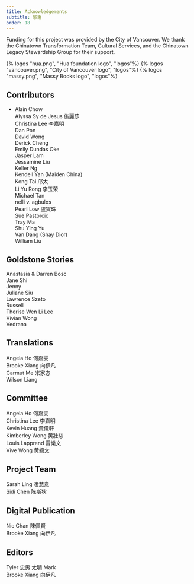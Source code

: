 ```yaml
---
title: Acknowledgements
subtitle: 感谢
order: 18
---
```


<div class='acknowledgement'>

Funding for this project was provided by the City of Vancouver. We thank the Chinatown Transformation Team, Cultural Services, and the Chinatown Legacy Stewardship Group for their support.

<div class='acknowledgement__logos'>
{% logos "hua.png", "Hua foundation logo", "logos"%}
{% logos "vancouver.png", "City of Vancouver logo", "logos"%}
{% logos "massy.png", "Massy Books logo", "logos"%}
</div>

## Contributors

<ul class='contributors'>
<li>Alain Chow </li>
Alyssa Sy de Jesus 施麗莎<br>
Christina Lee 李嘉明<br>
Dan Pon<br>
David Wong<br>
Derick Cheng<br>
Emily Dundas Oke<br>
Jasper Lam<br>
Jessamine Liu<br>
Keller Ng<br>
Kendell Yan (Maiden China)<br>
Kong Tai 邝太<br>
Li Yu Rong 李玉荣<br>
Michael Tan<br>
nelli v. agbulos<br>
Pearl Low 盧寶珠<br>
Sue Pastorcic<br>
Tray Ma<br>
Shu Ying Yu<br>
Van Dang (Shay Dior)<br>
William Liu
</ul>

## Goldstone Stories

Anastasia & Darren Bosc<br>
Jane Shi<br>
Jenny<br>
Juliane Siu<br>
Lawrence Szeto<br>
Russell<br>
Therise Wen Li Lee<br>
Vivian Wong<br>
Vedrana

## Translations

Angela Ho 何嘉雯<br>
Brooke Xiang 向伊凡<br>
Carmut Me 米家宓<br>
Wilson Liang

## Committee

Angela Ho 何嘉雯<br>
Christina Lee 李嘉明<br>
Kevin Huang 黃儀軒<br>
Kimberley Wong 黄壯慈<br>
Louis Lapprend 雷樂文<br>
Vive Wong 黄綺文

## Project Team

Sarah Ling 凌慧意<br>
Sidi Chen 陈斯狄

## Digital Publication

Nic Chan 陳佩賢<br>
Brooke Xiang 向伊凡

## Editors

Tyler 忠男 太明 Mark<br>
Brooke Xiang 向伊凡

  </div>
